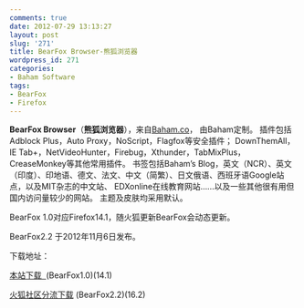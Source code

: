 ```yaml
---
comments: true
date: 2012-07-29 13:13:27
layout: post
slug: '271'
title: BearFox Browser-熊狐浏览器
wordpress_id: 271
categories:
- Baham Software
tags:
- BearFox
- Firefox
---
```


**BearFox Browser**（**熊狐浏览器**），来自[Baham.co](http://baham.co)， 由Baham定制。 插件包括 Adblock Plus，Auto Proxy，NoScript，Flagfox等安全插件； DownThemAll，IE Tab+，NetVideoHunter，Firebug，Xthunder，TabMixPlus，CreaseMonkey等其他常用插件。 书签包括Baham’s Blog，英文（NCR）、英文（印度）、印地语、德文、法文、中文（简繁）、日文俄语、西班牙语Google站点，以及MIT杂志的中文站、 EDXonline在线教育网站……以及一些其他很有用但国内访问量较少的网站。 主题及皮肤均采用默认。

BearFox 1.0对应Firefox14.1，随火狐更新BearFox会动态更新。

BearFox2.2 于2012年11月6日发布。

下载地址：

[本站下载  ](http://baham.co/wp-files/BearFox1.0.exe)(BearFox1.0)(14.1)<!-- more -->

[火狐社区分流下载](http://diy.mozilla.com.cn/profiles/user157620/browsers/QxNzYwNDgwNg/downloads/win32/zh-CN/Firefox%20Setup%2016.0.2.exe) (BearFox2.2)(16.2)
